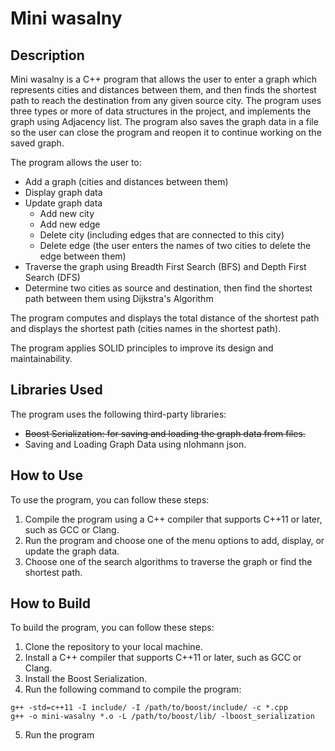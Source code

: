 # Mini wasalny

## Description

Mini wasalny is a C++ program that allows the user to enter a graph which represents cities and distances between them, and then finds the shortest path to reach the destination from any given source city. The program uses three types or more of data structures in the project, and implements the graph using Adjacency list. The program also saves the graph data in a file so the user can close the program and reopen it to continue working on the saved graph.

The program allows the user to:

- Add a graph (cities and distances between them)
- Display graph data
- Update graph data
  - Add new city
  - Add new edge
  - Delete city (including edges that are connected to this city)
  - Delete edge (the user enters the names of two cities to delete the edge between them)
- Traverse the graph using Breadth First Search (BFS) and Depth First Search (DFS)
- Determine two cities as source and destination, then find the shortest path between them using Dijkstra's Algorithm

The program computes and displays the total distance of the shortest path and displays the shortest path (cities names in the shortest path).

The program applies SOLID principles to improve its design and maintainability.

## Libraries Used

The program uses the following third-party libraries:

- ~~Boost Serialization: for saving and loading the graph data from files.~~
- Saving and Loading Graph Data using nlohmann json.

## How to Use

To use the program, you can follow these steps:

1. Compile the program using a C++ compiler that supports C++11 or later, such as GCC or Clang.
2. Run the program and choose one of the menu options to add, display, or update the graph data.
3. Choose one of the search algorithms to traverse the graph or find the shortest path.

## How to Build

To build the program, you can follow these steps:

1. Clone the repository to your local machine.
2. Install a C++ compiler that supports C++11 or later, such as GCC or Clang.
3. Install the Boost Serialization.
4. Run the following command to compile the program:

```
g++ -std=c++11 -I include/ -I /path/to/boost/include/ -c *.cpp
g++ -o mini-wasalny *.o -L /path/to/boost/lib/ -lboost_serialization
```

5. Run the program
